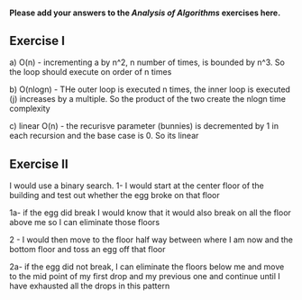 #### Please add your answers to the ***Analysis of  Algorithms*** exercises here.

## Exercise I

a) O(n) - incrementing a by n^2, n number of times, is bounded by n^3. So the loop should execute on order of n times


b) O(nlogn) - THe outer loop is executed n times, the inner loop is executed (j) increases by a multiple. So the product of the two create the nlogn time complexity


c) linear O(n) - the recurisve parameter (bunnies) is decremented by 1 in each recursion and the base case is 0. So its linear

## Exercise II
I would use a binary search. 
1- I would start at the center floor of the building and test out whether the egg broke on that floor

  1a- if the egg did break I would know that it would also break on all the floor above me so I can eliminate those floors

2 - I would then move to the floor half way between where I am now and the bottom floor and toss an egg off that floor
  
  2a- if the egg did not break, I can eliminate the floors below me and move to the mid point of my first drop and my previous one and continue until I have exhausted all the drops in this pattern


